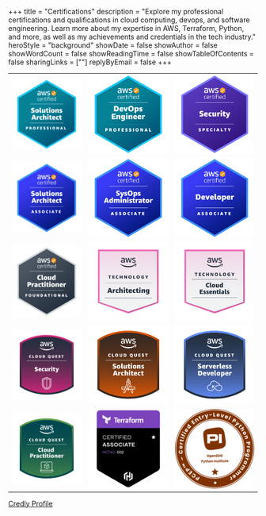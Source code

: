 +++
title = "Certifications"
description = "Explore my professional certifications and qualifications in cloud computing, devops, and software engineering. Learn more about my expertise in AWS, Terraform, Python, and more, as well as my achievements and credentials in the tech industry."
heroStyle = "background"
showDate = false
showAuthor = false
showWordCount = false
showReadingTime = false
showTableOfContents = false
sharingLinks = [""]
replyByEmail = false
+++

|                                                 |                                         |                                                   |
| ----------------------------------------------- | --------------------------------------- | ------------------------------------------------- |
| ![](img/aws-sa-pro.png)                         | ![](img/aws-devops-pro.png)             | ![](img/aws-security-specialty.png)               |
| ![](img/aws-sa-associate.png)                   | ![](img/aws-sysops-associate.png)       | ![](img/aws-dev-associate.png)                    |
| ![](img/aws-cloud-practitioner.png)             | ![](img/aws-knowledge-architecture.png) | ![](img/aws-knowledge-cloud-essentials.png)       |
| ![](img/aws-cloud-quest-security.png)           | ![](img/aws-cloud-quest-sa.png)         | ![](img/aws-cloud-quest-serverless-developer.png) |
| ![](img/aws-cloud-quest-cloud-practitioner.png) | ![](img/terraform-certified.png)        | ![](img/pcep-entry-level.png)                     |

[Credly Profile](https://www.credly.com/users/yaseenyounus)
